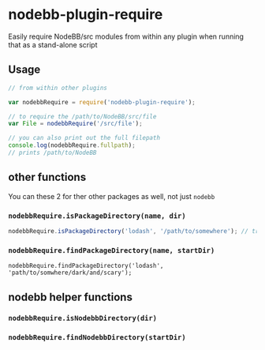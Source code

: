 # nodebb-plugin-require
Easily require NodeBB/src modules from within any plugin when running that as a stand-alone script

## Usage

```javascript
// from within other plugins

var nodebbRequire = require('nodebb-plugin-require');

// to require the /path/to/NodeBB/src/file
var File = nodebbRequire('/src/file');

// you can also print out the full filepath
console.log(nodebbRequire.fullpath);
// prints /path/to/NodeBB
```

## other functions
You can these 2 for ther other packages as well, not just `nodebb`

### `nodebbRequire.isPackageDirectory(name, dir)`

```javascript
nodebbRequire.isPackageDirectory('lodash', '/path/to/somewhere'); // true/false
```

### `nodebbRequire.findPackageDirectory(name, startDir)`
```
nodebbRequire.findPackageDirectory('lodash', 'path/to/somwhere/dark/and/scary'); 
```

## nodebb helper functions

### `nodebbRequire.isNodebbDirectory(dir)`
### `nodebbRequire.findNodebbDirectory(startDir)`
